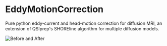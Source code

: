 # EddyMotionCorrection

Pure python eddy-current and head-motion correction for diffusion MRI, an extension of QSIprep's SHOREline algorithm for multiple diffusion models.

![Before and After](emc_reg.gif)
